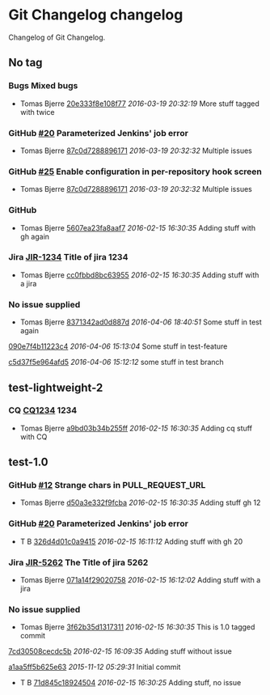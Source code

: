 # Git Changelog changelog

Changelog of Git Changelog.

## No tag
### Bugs Mixed bugs
* Tomas Bjerre
[20e333f8e108f77](https://server/20e333f8e108f77) *2016-03-19 20:32:19*
More stuff tagged with  twice


### GitHub [#20](https://github.com/tomasbjerre/pull-request-notifier-for-bitbucket/issues/20) Parameterized Jenkins&#39; job error
* Tomas Bjerre
[87c0d7288896171](https://server/87c0d7288896171) *2016-03-19 20:32:32*
Multiple issues


### GitHub [#25](https://github.com/tomasbjerre/pull-request-notifier-for-bitbucket/issues/25) Enable  configuration in per-repository hook screen
* Tomas Bjerre
[87c0d7288896171](https://server/87c0d7288896171) *2016-03-19 20:32:32*
Multiple issues


### GitHub 
* Tomas Bjerre
[5607ea23fa8aaf7](https://server/5607ea23fa8aaf7) *2016-02-15 16:30:35*
Adding stuff
 with gh again


### Jira [JIR-1234](https://jiraserver/jira/browse/) Title of jira 1234
* Tomas Bjerre
[cc0fbbd8bc63955](https://server/cc0fbbd8bc63955) *2016-02-15 16:30:35*
Adding stuff with a jira


### No issue supplied 
* Tomas Bjerre
[8371342ad0d887d](https://server/8371342ad0d887d) *2016-04-06 18:40:51*
Some stuff in test again

[090e7f4b11223c4](https://server/090e7f4b11223c4) *2016-04-06 15:13:04*
Some stuff in test-feature

[c5d37f5e964afd5](https://server/c5d37f5e964afd5) *2016-04-06 15:12:12*
some stuff in test branch


## test-lightweight-2
### CQ [CQ1234](http://cq/1234) 1234
* Tomas Bjerre
[a9bd03b34b255ff](https://server/a9bd03b34b255ff) *2016-02-15 16:30:35*
Adding cq stuff with CQ


## test-1.0
### GitHub [#12](https://github.com/tomasbjerre/pull-request-notifier-for-bitbucket/issues/12) Strange chars in PULL_REQUEST_URL
* Tomas Bjerre
[d50a3e332f9fcba](https://server/d50a3e332f9fcba) *2016-02-15 16:30:35*
Adding stuff  gh 12


### GitHub [#20](https://github.com/tomasbjerre/pull-request-notifier-for-bitbucket/issues/20) Parameterized Jenkins&#39; job error
* T B
[326d4d01c0a9415](https://server/326d4d01c0a9415) *2016-02-15 16:11:12*
Adding stuff with gh 20


### Jira [JIR-5262](https://jiraserver/jira/browse/) The Title of jira 5262
* Tomas Bjerre
[071a14f29020758](https://server/071a14f29020758) *2016-02-15 16:12:02*
Adding stuff with a jira


### No issue supplied 
* Tomas Bjerre
[3f62b35d1317311](https://server/3f62b35d1317311) *2016-02-15 16:30:35*
This is 1.0 tagged commit

[7cd30508cecdc5b](https://server/7cd30508cecdc5b) *2016-02-15 16:09:35*
Adding stuff without issue

[a1aa5ff5b625e63](https://server/a1aa5ff5b625e63) *2015-11-12 05:29:31*
Initial commit


* T B
[71d845c18924504](https://server/71d845c18924504) *2016-02-15 16:30:25*
Adding stuff, no issue